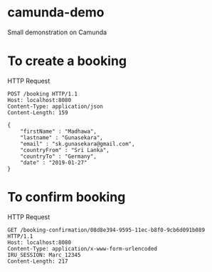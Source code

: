 # camunda-demo
Small demonstration on Camunda

# To create a booking
HTTP Request
```http
POST /booking HTTP/1.1
Host: localhost:8080
Content-Type: application/json
Content-Length: 159

{
    "firstName" : "Madhawa",
    "lastname" : "Gunasekara",
    "email" : "sk.gunasekara@gmail.com",
    "countryFrom" : "Sri Lanka",
    "countryTo" : "Germany",
    "date" : "2019-01-27"
}
```
# To confirm booking
HTTP Request
```http
GET /booking-confirmation/08d8e394-9595-11ec-b8f0-9cb6d091b089 HTTP/1.1
Host: localhost:8080
Content-Type: application/x-www-form-urlencoded
IRU_SESSION: Marc_12345
Content-Length: 217
```
